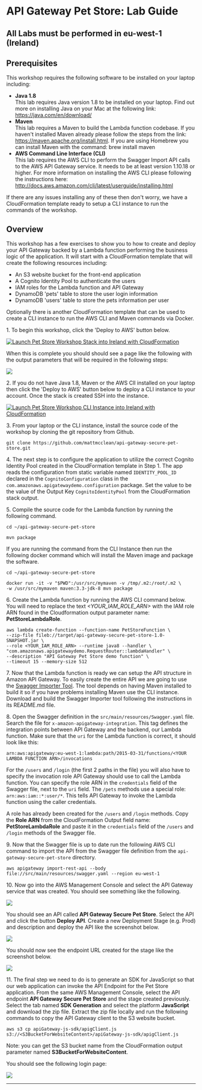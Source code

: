 # API Gateway Pet Store: Lab Guide

## All Labs must be performed in eu-west-1 (Ireland)

## Prerequisites
This workshop requires the following software to be installed on your laptop including:
*   **Java 1.8**  
    This lab requires Java version 1.8 to be installed on your laptop. Find out more on installing Java on your Mac at the following link: https://java.com/en/download/
*   **Maven**  
    This lab requires a Maven to build the Lambda function codebase. If you haven't installed Maven already please follow the steps from the link: https://maven.apache.org/install.html. If you are using Homebrew you can install Maven with the command:
        brew install maven
*   **AWS Command Line Interface (CLI)**  
    This lab requires the AWS CLI to perform the Swagger Import API calls to the AWS API Gateway service. It needs to be at least version 1.10.18 or higher.
    For more information on installing the AWS CLI please following the instructions here: http://docs.aws.amazon.com/cli/latest/userguide/installing.html

If there are any issues installing any of these then don't worry, we have a CloudFormation template ready to setup a CLI instance to run the commands of the workshop.

## Overview
This workshop has a few exercises to show you to how to create and deploy your API Gateway backed by a Lambda function performing the business logic of the application. It will start with a CloudFormation template that will create the following resources including:
* An S3 website bucket for the front-end application
* A Cognito Identity Pool to authenticate the users
* IAM roles for the Lambda function and API Gateway
* DynamoDB 'pets' table to store the user login information
* DynamoDB 'users' table to store the pets information per user

Optionally there is another CloudFormation template that can be used to create a CLI instance to run the AWS CLI and Maven commands via Docker.

1\. To begin this workshop, click the 'Deploy to AWS' button below.

[![Launch Pet Store Workshop Stack into Ireland with CloudFormation](/Images/deploy-to-aws.png)](https://console.aws.amazon.com/cloudformation/home?region=eu-west-1#/stacks/new?stackName=PetStoreWorkshopStack&templateURL=https://s3-eu-west-1.amazonaws.com/apigw-pet-store-workshop/CreatePetStoreWorkshop.template)

When this is complete you should should see a page like the following with the output parameters that will be required in the following steps:

![](/Images/cfn-stack-output.png)

2\. If you do not have Java 1.8, Maven or the AWS ClI installed on your laptop then click the 'Deploy to AWS' button below to deploy a CLI instance to your account. Once the stack is created SSH into the instance.

[![Launch Pet Store Workshop CLI Instance into Ireland with CloudFormation](/Images/deploy-to-aws.png)](https://console.aws.amazon.com/cloudformation/home?region=eu-west-1#/stacks/new?stackName=PetStoreWorkshopCLIInstance&templateURL=https://s3-eu-west-1.amazonaws.com/apigw-pet-store-workshop/CreateCLIInstance.template)

3\. From your laptop or the CLI instance, install the source code of the workshop by cloning the git repository from Github.

    git clone https://github.com/mattmcclean/api-gateway-secure-pet-store.git

4\. The next step is to configure the application to utilize the correct Cognito Identity Pool created in the CloudFormation template in Step 1. The app reads the configuration from static variable named `IDENTITY_POOL_ID` declared in the `CognitoConfiguration` class in the `com.amazonaws.apigatewaydemo.configuration` package. Set the value to be the value of the Output Key `CognitoIdentityPool` from the CloudFormation stack output.

5\. Compile the source code for the Lambda function by running the following command.

    cd ~/api-gateway-secure-pet-store

    mvn package

If you are running the command from the CLI Instance then run the following docker command which will install the Maven image and package the software.

    cd ~/api-gateway-secure-pet-store

    docker run -it -v "$PWD":/usr/src/mymaven -v /tmp/.m2:/root/.m2 \
    -w /usr/src/mymaven maven:3.3-jdk-8 mvn package

6\. Create the Lambda function by running the AWS CLI command below. You will need to replace the text *<YOUR_IAM_ROLE_ARN>* with the IAM role ARN found in the Cloudformation output parameter name: **PetStoreLambdaRole**.

    aws lambda create-function --function-name PetStoreFunction \
    --zip-file fileb://target/api-gateway-secure-pet-store-1.0-SNAPSHOT.jar \
    --role <YOUR_IAM_ROLE_ARN> --runtime java8 --handler \
    "com.amazonaws.apigatewaydemo.RequestRouter::lambdaHandler" \
    --description "API Gateway Pet Store demo function" \
    --timeout 15 --memory-size 512

7\. Now that the Lambda function is ready we can setup the API structure in Amazon API Gateway. To easily create the entire API we are going to use the [Swagger Importer Tool](https://github.com/awslabs/aws-apigateway-swagger-importer). The tool depends on having Maven installed to build it so if you have problems installing Maven use the CLI instance. Download and build the Swagger Importer tool following the instructions in its README.md file.

8\. Open the Swagger definition in the `src/main/resources/Swagger.yaml` file. Search the file for `x-amazon-apigateway-integration`. This tag defines the integration points between API Gateway and the backend, our Lambda function. Make sure that the `uri` for the Lambda function is correct, it should look like this:

    arn:aws:apigateway:eu-west-1:lambda:path/2015-03-31/functions/<YOUR LAMBDA FUNCTION ARN>/invocations

For the `/users` and `/login` (the first 2 paths in the file) you will also have to specify the invocation role API Gateway should use to call the Lambda function. You can specify the role ARN in the `credentials` field of the Swagger file, next to the `uri` field. The `/pets` methods use a special role: `arn:aws:iam::*:user/*`. This tells API Gateway to invoke the Lambda function using the caller credentials.

A role has already been created for the `/users` and `/login` methods. Copy the **Role ARN** from the CloudFormation Output field name: **PetStoreLambdaRole** and paste it in the `credentials` field of the `/users` and `/login` methods of the Swagger file.

9\. Now that the Swagger file is up to date run the following AWS CLI command to import the API from the Swagger file definition from the `api-gateway-secure-pet-store` directory.

    aws apigateway import-rest-api --body file://src/main/resources/swagger.yaml --region eu-west-1

10\. Now go into the AWS Management Console and select the API Gateway service that was created. You should see something like the following.

![](/Images/api-create.png)

You should see an API called **API Gateway Secure Pet Store**. Select the API and click the button **Deploy API**. Create a new Deployment Stage (e.g. Prod) and description and deploy the API like the screenshot below.

![](/Images/deploy-api.png)

You should now see the endpoint URL created for the stage like the screenshot below.

![](/Images/get-api-link.png)

11\. The final step we need to do is to generate an SDK for JavaScript so that our web application can invoke the API Endpoint for the Pet Store application. From the same AWS Management Console, select the API endpoint **API Gateway Secure Pet Store** and the stage created previously. Select the tab named **SDK Generation** and select the platform **JavaScript** and download the zip file. Extract the zip file locally and run the following commands to copy the API Gateway client to the S3 website bucket.

    aws s3 cp apiGateway-js-sdk/apigClient.js s3://<S3BucketForWebsiteContent>/apiGateway-js-sdk/apigClient.js

Note: you can get the S3 bucket name from the CloudFormation output parameter named **S3BucketForWebsiteContent**.

You should see the following login page:

![](/Images/pet-store-login-page.png)
* * *
